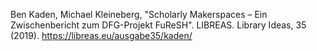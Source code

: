 Ben Kaden, Michael Kleineberg, "Scholarly Makerspaces – Ein Zwischenbericht zum DFG-Projekt FuReSH". LIBREAS. Library Ideas, 35 (2019). https://libreas.eu/ausgabe35/kaden/
